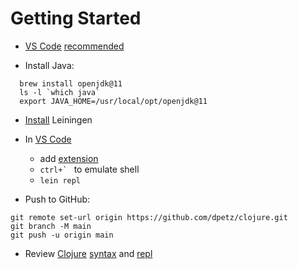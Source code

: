 # Getting Started

- [VS Code] [recommended][blog]



- Install Java:
```
  brew install openjdk@11
  ls -l `which java`
  export JAVA_HOME=/usr/local/opt/openjdk@11
```

- [Install][Leiningen] Leiningen
- In [VS Code] 
  - add [extension](https://marketplace.visualstudio.com/items?itemName=avli.clojure) 
  - ``ctrl+` `` to emulate shell
  - `lein repl`


- Push to GitHub:
```
git remote set-url origin https://github.com/dpetz/clojure.git
git branch -M main
git push -u origin main
```

- Review [Clojure] [syntax] and [repl]

[Clojure]: https://clojure.org/
[syntax]: https://clojure.org/guides/learn/syntax
[repl]: https://clojure.org/guides/repl/basic_usage
[VS Code]: https://code.visualstudio.com/
[blog]: https://spin.atomicobject.com/2017/06/22/clojure-development-with-visual-studio-code/
[Leiningen]: https://leiningen.org/#install
[extension]: https://marketplace.visualstudio.com/items?itemName=avli.clojure